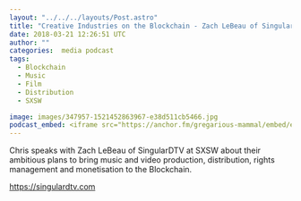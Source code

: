 ```yaml
---
layout: "../../../layouts/Post.astro"
title: "Creative Industries on the Blockchain - Zach LeBeau of SingularDTV"
date: 2018-03-21 12:26:51 UTC
author: ""
categories:  media podcast
tags:
  - Blockchain
  - Music
  - Film
  - Distribution
  - SXSW

image: images/347957-1521452863967-e38d511cb5466.jpg
podcast_embed: <iframe src="https://anchor.fm/gregarious-mammal/embed/episodes/Creative-Industries-on-the-Blockchain---Zach-LeBeau-of-SingularDTV-e175or" height="102px" width="400px" frameborder="0" scrolling="no"></iframe>
---
```


Chris speaks with Zach LeBeau of SingularDTV at SXSW about their ambitious plans to bring music and video production, distribution, rights management and monetisation to the Blockchain.

<https://singulardtv.com>
